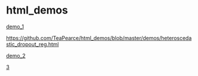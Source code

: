 # html_demos
[demo_1](https://htmlpreview.github.io/?https://github.com/TeaPearce/html_demos/blob/master/demos/heteroscedastic_dropout_reg.html)

https://github.com/TeaPearce/html_demos/blob/master/demos/heteroscedastic_dropout_reg.html

[demo_2](https://htmlpreview.github.io/?https://github.com/TeaPearce/html_demos/blob/master/demos/heteroscedastic_dropout_reg_DM.html)

[3](https://htmlpreview.github.io/?https://github.com/TeaPearce/Bayesian_NN_Ensembles/blob/master/test_1.html)
